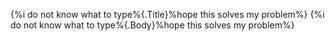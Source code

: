 {%i do not know what to type%{.Title}%hope this solves my problem%}
{%i do not know what to type%{.Body}%hope this solves my problem%}
